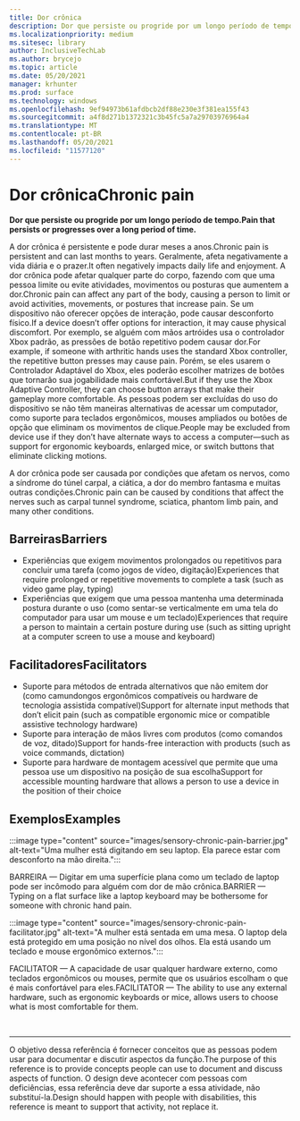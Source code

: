 ```yaml
---
title: Dor crônica
description: Dor que persiste ou progride por um longo período de tempo
ms.localizationpriority: medium
ms.sitesec: library
author: InclusiveTechLab
ms.author: brycejo
ms.topic: article
ms.date: 05/20/2021
manager: krhunter
ms.prod: surface
ms.technology: windows
ms.openlocfilehash: 9ef94973b61afdbcb2df88e230e3f381ea155f43
ms.sourcegitcommit: a4f8d271b1372321c3b45fc5a7a29703976964a4
ms.translationtype: MT
ms.contentlocale: pt-BR
ms.lasthandoff: 05/20/2021
ms.locfileid: "11577120"
---
```

# <a name="chronic-pain"></a><span data-ttu-id="f7011-103">Dor crônica</span><span class="sxs-lookup"><span data-stu-id="f7011-103">Chronic pain</span></span>

**<span data-ttu-id="f7011-104">Dor que persiste ou progride por um longo período de tempo.</span><span class="sxs-lookup"><span data-stu-id="f7011-104">Pain that persists or progresses over a long period of time.</span></span>**

<span data-ttu-id="f7011-105">A dor crônica é persistente e pode durar meses a anos.</span><span class="sxs-lookup"><span data-stu-id="f7011-105">Chronic pain is persistent and can last months to years.</span></span> <span data-ttu-id="f7011-106">Geralmente, afeta negativamente a vida diária e o prazer.</span><span class="sxs-lookup"><span data-stu-id="f7011-106">It often negatively impacts daily life and enjoyment.</span></span> <span data-ttu-id="f7011-107">A dor crônica pode afetar qualquer parte do corpo, fazendo com que uma pessoa limite ou evite atividades, movimentos ou posturas que aumentem a dor.</span><span class="sxs-lookup"><span data-stu-id="f7011-107">Chronic pain can affect any part of the body, causing a person to limit or avoid activities, movements, or postures that increase pain.</span></span> <span data-ttu-id="f7011-108">Se um dispositivo não oferecer opções de interação, pode causar desconforto físico.</span><span class="sxs-lookup"><span data-stu-id="f7011-108">If a device doesn’t offer options for interaction, it may cause physical discomfort.</span></span> <span data-ttu-id="f7011-109">Por exemplo, se alguém com mãos artróides usa o controlador Xbox padrão, as pressões de botão repetitivo podem causar dor.</span><span class="sxs-lookup"><span data-stu-id="f7011-109">For example, if someone with arthritic hands uses the standard Xbox controller, the repetitive button presses may cause pain.</span></span> <span data-ttu-id="f7011-110">Porém, se eles usarem o Controlador Adaptável do Xbox, eles poderão escolher matrizes de botões que tornarão sua jogabilidade mais confortável.</span><span class="sxs-lookup"><span data-stu-id="f7011-110">But if they use the Xbox Adaptive Controller, they can choose button arrays that make their gameplay more comfortable.</span></span> <span data-ttu-id="f7011-111">As pessoas podem ser excluídas do uso do dispositivo se não têm maneiras alternativas de acessar um computador, como suporte para teclados ergonômicos, mouses ampliados ou botões de opção que eliminam os movimentos de clique.</span><span class="sxs-lookup"><span data-stu-id="f7011-111">People may be excluded from device use if they don’t have alternate ways to access a computer—such as support for ergonomic keyboards, enlarged mice, or switch buttons that eliminate clicking motions.</span></span>

<span data-ttu-id="f7011-112">A dor crônica pode ser causada por condições que afetam os nervos, como a síndrome do túnel carpal, a ciática, a dor do membro fantasma e muitas outras condições.</span><span class="sxs-lookup"><span data-stu-id="f7011-112">Chronic pain can be caused by conditions that affect the nerves such as carpal tunnel syndrome, sciatica, phantom limb pain, and many other conditions.</span></span>

## <a name="barriers"></a><span data-ttu-id="f7011-113">Barreiras</span><span class="sxs-lookup"><span data-stu-id="f7011-113">Barriers</span></span>
* <span data-ttu-id="f7011-114">Experiências que exigem movimentos prolongados ou repetitivos para concluir uma tarefa (como jogos de vídeo, digitação)</span><span class="sxs-lookup"><span data-stu-id="f7011-114">Experiences that require prolonged or repetitive movements to complete a task (such as video game play, typing)</span></span>
* <span data-ttu-id="f7011-115">Experiências que exigem que uma pessoa mantenha uma determinada postura durante o uso (como sentar-se verticalmente em uma tela do computador para usar um mouse e um teclado)</span><span class="sxs-lookup"><span data-stu-id="f7011-115">Experiences that require a person to maintain a certain posture during use (such as sitting upright at a computer screen to use a mouse and keyboard)</span></span>


## <a name="facilitators"></a><span data-ttu-id="f7011-116">Facilitadores</span><span class="sxs-lookup"><span data-stu-id="f7011-116">Facilitators</span></span>

* <span data-ttu-id="f7011-117">Suporte para métodos de entrada alternativos que não emitem dor (como camundongos ergonômicos compatíveis ou hardware de tecnologia assistida compatível)</span><span class="sxs-lookup"><span data-stu-id="f7011-117">Support for alternate input methods that don’t elicit pain (such as compatible ergonomic mice or compatible assistive technology hardware)</span></span>
* <span data-ttu-id="f7011-118">Suporte para interação de mãos livres com produtos (como comandos de voz, ditado)</span><span class="sxs-lookup"><span data-stu-id="f7011-118">Support for hands-free interaction with products (such as voice commands, dictation)</span></span>
* <span data-ttu-id="f7011-119">Suporte para hardware de montagem acessível que permite que uma pessoa use um dispositivo na posição de sua escolha</span><span class="sxs-lookup"><span data-stu-id="f7011-119">Support for accessible mounting hardware that allows a person to use a device in the position of their choice</span></span>


## <a name="examples"></a><span data-ttu-id="f7011-120">Exemplos</span><span class="sxs-lookup"><span data-stu-id="f7011-120">Examples</span></span>

:::image type="content" source="images/sensory-chronic-pain-barrier.jpg" alt-text="Uma mulher está digitando em seu laptop. Ela parece estar com desconforto na mão direita.":::

<span data-ttu-id="f7011-123">BARREIRA — Digitar em uma superfície plana como um teclado de laptop pode ser incômodo para alguém com dor de mão crônica.</span><span class="sxs-lookup"><span data-stu-id="f7011-123">BARRIER — Typing on a flat surface like a laptop keyboard may be bothersome for someone with chronic hand pain.</span></span> 

:::image type="content" source="images/sensory-chronic-pain-facilitator.jpg" alt-text="A mulher está sentada em uma mesa. O laptop dela está protegido em uma posição no nível dos olhos. Ela está usando um teclado e mouse ergonômico externos.":::

<span data-ttu-id="f7011-127">FACILITATOR — A capacidade de usar qualquer hardware externo, como teclados ergonômicos ou mouses, permite que os usuários escolham o que é mais confortável para eles.</span><span class="sxs-lookup"><span data-stu-id="f7011-127">FACILITATOR — The ability to use any external hardware, such as ergonomic keyboards or mice, allows users to choose what is most comfortable for them.</span></span> 

&nbsp;

[comment]: # (Instrução Footer)
___
<span data-ttu-id="f7011-129">O objetivo dessa referência é fornecer conceitos que as pessoas podem usar para documentar e discutir aspectos da função.</span><span class="sxs-lookup"><span data-stu-id="f7011-129">The purpose of this reference is to provide concepts people can use to document and discuss aspects of function.</span></span> <span data-ttu-id="f7011-130">O design deve acontecer com pessoas com deficiências, essa referência deve dar suporte a essa atividade, não substituí-la.</span><span class="sxs-lookup"><span data-stu-id="f7011-130">Design should happen with people with disabilities, this reference is meant to support that activity, not replace it.</span></span> 